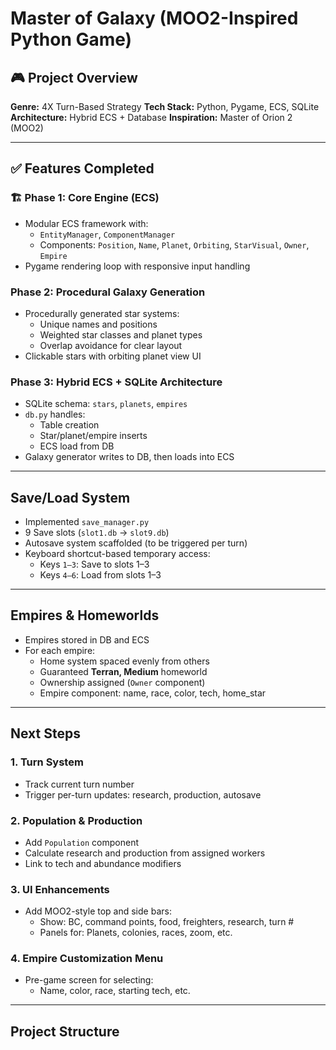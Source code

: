 # Master of Galaxy (MOO2-Inspired Python Game)

## 🎮 Project Overview
**Genre:** 4X Turn-Based Strategy
**Tech Stack:** Python, Pygame, ECS, SQLite
**Architecture:** Hybrid ECS + Database
**Inspiration:** Master of Orion 2 (MOO2)

---

## ✅ Features Completed

### 🏗 Phase 1: Core Engine (ECS)
- Modular ECS framework with:
  - `EntityManager`, `ComponentManager`
  - Components: `Position`, `Name`, `Planet`, `Orbiting`, `StarVisual`, `Owner`, `Empire`
- Pygame rendering loop with responsive input handling

### Phase 2: Procedural Galaxy Generation
- Procedurally generated star systems:
  - Unique names and positions
  - Weighted star classes and planet types
  - Overlap avoidance for clear layout
- Clickable stars with orbiting planet view UI

### Phase 3: Hybrid ECS + SQLite Architecture
- SQLite schema: `stars`, `planets`, `empires`
- `db.py` handles:
  - Table creation
  - Star/planet/empire inserts
  - ECS load from DB
- Galaxy generator writes to DB, then loads into ECS

---

## Save/Load System
- Implemented `save_manager.py`
- 9 Save slots (`slot1.db` → `slot9.db`)
- Autosave system scaffolded (to be triggered per turn)
- Keyboard shortcut-based temporary access:
  - Keys `1–3`: Save to slots 1–3
  - Keys `4–6`: Load from slots 1–3

---

## Empires & Homeworlds
- Empires stored in DB and ECS
- For each empire:
  - Home system spaced evenly from others
  - Guaranteed **Terran, Medium** homeworld
  - Ownership assigned (`Owner` component)
  - Empire component: name, race, color, tech, home_star

---

## Next Steps

### 1. Turn System
- Track current turn number
- Trigger per-turn updates: research, production, autosave

### 2. Population & Production
- Add `Population` component
- Calculate research and production from assigned workers
- Link to tech and abundance modifiers

### 3. UI Enhancements
- Add MOO2-style top and side bars:
  - Show: BC, command points, food, freighters, research, turn #
  - Panels for: Planets, colonies, races, zoom, etc.

### 4. Empire Customization Menu
- Pre-game screen for selecting:
  - Name, color, race, starting tech, etc.

---

## Project Structure

